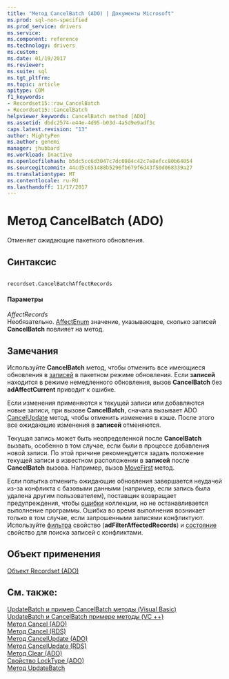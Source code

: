 ```yaml
---
title: "Метод CancelBatch (ADO) | Документы Microsoft"
ms.prod: sql-non-specified
ms.prod_service: drivers
ms.service: 
ms.component: reference
ms.technology: drivers
ms.custom: 
ms.date: 01/19/2017
ms.reviewer: 
ms.suite: sql
ms.tgt_pltfrm: 
ms.topic: article
apitype: COM
f1_keywords:
- Recordset15::raw_CancelBatch
- Recordset15::CancelBatch
helpviewer_keywords: CancelBatch method [ADO]
ms.assetid: dbdc2574-e44e-4d95-b03d-4a5d9e9adf3c
caps.latest.revision: "13"
author: MightyPen
ms.author: genemi
manager: jhubbard
ms.workload: Inactive
ms.openlocfilehash: b5dc5cc6d3047c7dc0804c42c7e8efcc80b64054
ms.sourcegitcommit: 44cd5c651488b5296fb679f6d43f50d068339a27
ms.translationtype: MT
ms.contentlocale: ru-RU
ms.lasthandoff: 11/17/2017
---
```

# <a name="cancelbatch-method-ado"></a>Метод CancelBatch (ADO)
Отменяет ожидающие пакетного обновления.  
  
## <a name="syntax"></a>Синтаксис  
  
```  
  
recordset.CancelBatchAffectRecords  
```  
  
#### <a name="parameters"></a>Параметры  
 *AffectRecords*  
 Необязательно. [AffectEnum](../../../ado/reference/ado-api/affectenum.md) значение, указывающее, сколько записей **CancelBatch** повлияет на метод.  
  
## <a name="remarks"></a>Замечания  
 Используйте **CancelBatch** метод, чтобы отменить все имеющиеся обновления в [записей](../../../ado/reference/ado-api/recordset-object-ado.md) в пакетном режиме обновления. Если **записей** находится в режиме немедленного обновления, вызов **CancelBatch** без **adAffectCurrent** приводит к ошибке.  
  
 Если изменения применяются к текущей записи или добавляются новые записи, при вызове **CancelBatch**, сначала вызывает ADO [CancelUpdate](../../../ado/reference/ado-api/cancelupdate-method-ado.md) метод, чтобы отменить изменения в кэше. После этого все ожидающие изменения в **записей** отменяются.  
  
 Текущая запись может быть неопределенной после **CancelBatch** вызвать, особенно в том случае, если были в процессе добавления новой записи. По этой причине рекомендуется задать положение текущей записи в известном расположении в **записей** после **CancelBatch** вызова. Например, вызов [MoveFirst](../../../ado/reference/ado-api/movefirst-movelast-movenext-and-moveprevious-methods-ado.md) метод.  
  
 Если попытка отменить ожидающие обновления завершается неудачей из-за конфликта с базовыми данными (например, если запись была удалена другим пользователем), поставщик возвращает предупреждения, чтобы [ошибки](../../../ado/reference/ado-api/errors-collection-ado.md) коллекции, но не останавливается выполнение программы. Ошибка во время выполнения возникает только в том случае, если запрошенными записями конфликтуют. Используйте [фильтра](../../../ado/reference/ado-api/filter-property.md) свойство (**adFilterAffectedRecords**) и [состояние](../../../ado/reference/ado-api/status-property-ado-recordset.md) свойство для поиска записей с конфликтами.  
  
## <a name="applies-to"></a>Объект применения  
 [Объект Recordset (ADO)](../../../ado/reference/ado-api/recordset-object-ado.md)  
  
## <a name="see-also"></a>См. также:  
 [UpdateBatch и пример CancelBatch методы (Visual Basic)](../../../ado/reference/ado-api/updatebatch-and-cancelbatch-methods-example-vb.md)   
 [UpdateBatch и CancelBatch примере методы (VC ++)](../../../ado/reference/ado-api/updatebatch-and-cancelbatch-methods-example-vc.md)   
 [Метод Cancel (ADO)](../../../ado/reference/ado-api/cancel-method-ado.md)   
 [Метод Cancel (RDS)](../../../ado/reference/rds-api/cancel-method-rds.md)   
 [Метод CancelUpdate (ADO)](../../../ado/reference/ado-api/cancelupdate-method-ado.md)   
 [Метод CancelUpdate (RDS)](../../../ado/reference/rds-api/cancelupdate-method-rds.md)   
 [Метод Clear (ADO)](../../../ado/reference/ado-api/clear-method-ado.md)   
 [Свойство LockType (ADO)](../../../ado/reference/ado-api/locktype-property-ado.md)   
 [Метод UpdateBatch](../../../ado/reference/ado-api/updatebatch-method.md)
